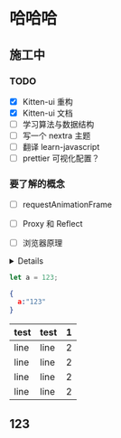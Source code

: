 # 哈哈哈
## 施工中

### TODO

- [x] Kitten-ui 重构
- [x] Kitten-ui 文档
- [ ] 学习算法与数据结构
- [ ] 写一个 nextra 主题
- [ ] 翻译 learn-javascript
- [ ] prettier 可视化配置？

### 要了解的概念

- [ ] requestAnimationFrame
- [ ] Proxy 和 Reflect
- [ ] 浏览器原理


<!-- 
、Web 发展历史、互联网起源、JS 语言的演变有着深入的理解的看法。
 -->
<details>
  <summary>Details</summary>
  Something small enough to escape casual notice.  Something small enough to escape casual notice.  Something small enough to escape casual notice.  Something small enough to escape casual notice.  Something small enough to escape casual notice.  Something small enough to escape casual notice.  Something small enough to escape casual notice.  Something small enough to escape casual notice.  Something small enough to escape casual notice.  Something small enough to escape casual notice.  Something small enough to escape casual notice.  Something small enough to escape casual notice.  Something small enough to escape casual notice.  Something small enough to escape casual notice.  Something small enough to escape casual notice.  Something small enough to escape casual notice.
</details>

```js filename="package.json"
let a = 123;
```

```json filename="lov.json"
{
  a:"123"
}
```
|test|test|1|
|--|--|--|
|line|line|2|
|line|line|2|
|line|line|2|
|line|line|2|

## 123
